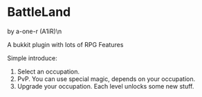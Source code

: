 # BattleLand
by a-one-r (A1iR)\n

A bukkit plugin with lots of RPG Features

Simple introduce:
1. Select an occupation.
2. PvP. You can use special magic, depends on your occupation.
3. Upgrade your occupation. Each level unlocks some new stuff.